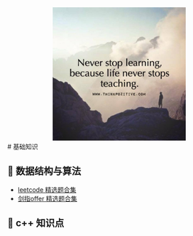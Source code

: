 <div align="center">
    <img src="https://github.com/lulia0228/cpp_algorithm/blob/master/fengmian.jpg" width="300px">
</div>
# 基础知识

## :cherries: 数据结构与算法
- [leetcode 精选题合集](./leetcode_content.md)
- [剑指offer 精选题合集](./剑指offer_content.md)

## :apple: c++ 知识点
